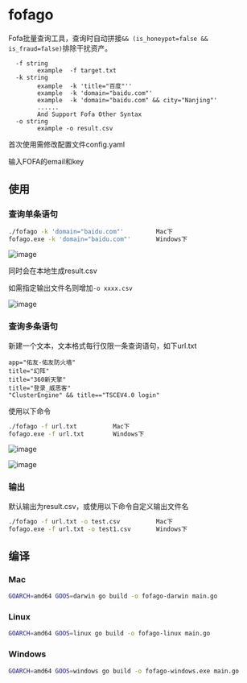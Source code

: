 # fofago

Fofa批量查询工具，查询时自动拼接`&& (is_honeypot=false && is_fraud=false)`排除干扰资产。

~~~
  -f string
        example  -f target.txt
  -k string
        example  -k 'title="百度"''
        example  -k 'domain="baidu.com"'
        example  -k 'domain="baidu.com" && city="Nanjing"'
        ......
        And Support Fofa Other Syntax
  -o string
        example -o result.csv
~~~

首次使用需修改配置文件config.yaml

输入FOFA的email和key

## 使用

### 查询单条语句

~~~bash
./fofago -k 'domain="baidu.com"'         Mac下
fofago.exe -k 'domain="baidu.com"'       Windows下
~~~

![image](https://user-images.githubusercontent.com/38073810/130382551-0eaa0d10-fcf3-4aa9-819c-7c0cbe6ffa8b.png)

同时会在本地生成result.csv

如需指定输出文件名则增加`-o xxxx.csv`

![image](https://user-images.githubusercontent.com/38073810/130382622-8cf1f3ea-9bb0-4302-84c7-c438113dc8ed.png)

### 查询多条语句

新建一个文本，文本格式每行仅限一条查询语句，如下url.txt

~~~
app="佑友-佑友防火墙"
title="幻阵"
title="360新天擎"
title="登录_威思客"
"ClusterEngine" && title=="TSCEV4.0 login"
~~~

使用以下命令

~~~bash
./fofago -f url.txt          Mac下
fofago.exe -f url.txt        Windows下
~~~

![image](https://user-images.githubusercontent.com/38073810/130382724-a25e2dbf-aeba-4dea-b0f5-c61a58beafab.png)

![image](https://user-images.githubusercontent.com/38073810/130382759-1dc4353a-0f33-425f-923a-96de56596bfb.png)

### 输出

默认输出为result.csv，或使用以下命令自定义输出文件名

~~~bash
./fofago -f url.txt -o test.csv          Mac下
fofago.exe -f url.txt -o test1.csv       Windows下
~~~

## 编译

### Mac

~~~bash
GOARCH=amd64 GOOS=darwin go build -o fofago-darwin main.go
~~~

### Linux

~~~bash
GOARCH=amd64 GOOS=linux go build -o fofago-linux main.go
~~~

### Windows

~~~bash
GOARCH=amd64 GOOS=windows go build -o fofago-windows.exe main.go
~~~

